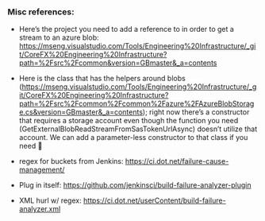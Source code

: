 

### Misc references:
- Here’s the project you need to add a reference to in order to get a stream to an azure blob: https://mseng.visualstudio.com/Tools/Engineering%20Infrastructure/_git/CoreFX%20Engineering%20Infrastructure?path=%2Fsrc%2Fcommon&version=GBmaster&_a=contents
- Here is the class that has the helpers around blobs (https://mseng.visualstudio.com/Tools/Engineering%20Infrastructure/_git/CoreFX%20Engineering%20Infrastructure?path=%2Fsrc%2Fcommon%2Fcommon%2Fazure%2FAzureBlobStorage.cs&version=GBmaster&_a=contents); right now there’s a constructor that requires a storage account even though the function you need (GetExternalBlobReadStreamFromSasTokenUrlAsync) doesn’t utilize that account. We can add a parameter-less constructor to that class if you need 

- regex for buckets from Jenkins: https://ci.dot.net/failure-cause-management/
- Plug in itself: https://github.com/jenkinsci/build-failure-analyzer-plugin
- XML hurl w/ regex: https://ci.dot.net/userContent/build-failure-analyzer.xml 
